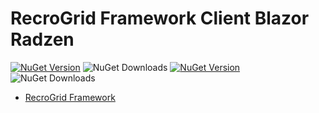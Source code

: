 # RecroGrid Framework Client Blazor Radzen

[![NuGet Version](https://img.shields.io/nuget/v/Recrovit.RecroGridFramework.Client.Blazor.RadzenUI.svg?label=RGF.Client.Blazor.RadzenUI)](https://www.nuget.org/packages/Recrovit.RecroGridFramework.Client.Blazor.RadzenUI/) ![NuGet Downloads](https://img.shields.io/nuget/dt/Recrovit.RecroGridFramework.Client.Blazor.RadzenUI)
[![NuGet Version](https://img.shields.io/nuget/v/RecroGrid.svg?label=RecroGrid)](https://www.nuget.org/packages/RecroGrid/) ![NuGet Downloads](https://img.shields.io/nuget/dt/RecroGrid)

- [RecroGrid Framework](https://RecroGrid.com)
